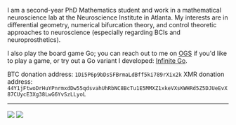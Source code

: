 I am a second-year PhD Mathematics student and work in a mathematical neuroscience lab at the Neuroscience Institute in Atlanta. My interests are in differential geometry, numerical bifurcation theory, and control theoretic approaches to neuroscience (especially regarding BCIs and neuroprosthetics).

I also play the board game Go; you can reach out to me on [OGS](https://online-go.com/user/view/270386) if you'd like to play a game, or try out a Go variant I developed: [Infinite Go](http://infinite-go.com).

BTC donation address: `1Di5P6p9bDsSFBrmaLdBff5ki789rXix2k`
XMR donation address: `44Y1jFtwoDrHuYPnrmxdDw55qdsvahUhRbNC8BcTu1E5MMXZ1xkeVXsKWHRd5Z5DJUeEvX87CUycE3Xg38LwG6YvSzLLyoL`

---

<div>
    <img align="center" src="https://github-readme-stats.vercel.app/api/top-langs/?username=hinsley&hide=jupyter+notebook&langs_count=7&theme=vue">
    <img align="center" src="https://github-readme-stats.vercel.app/api?username=hinsley&custom_title=github.com/hinsley&include_all_commits=true&include_private=true&hide_rank=true&hide=contribs&show_icons=true&theme=vue">
</div>
